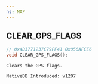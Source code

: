 ```yaml
---
ns: MAP
---
```

## CLEAR_GPS_FLAGS

```c
// 0x4D3771237C79FF41 0x056AFCE6
void CLEAR_GPS_FLAGS();
```

```
Clears the GPS flags.

NativeDB Introduced: v1207
```

